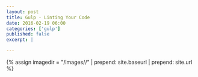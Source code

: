 ```yaml
---
layout: post
title: Gulp - Linting Your Code
date: 2016-02-19 06:00
categories: ['gulp']
published: false
excerpt: |

---
```


{% assign imagedir = "/images//" | prepend: site.baseurl | prepend: site.url %}